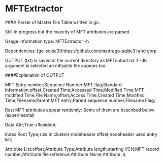 MFTExtractor
============

###A Parser  of Master File Table written  in go.

Still In progress but the majority of MFT attributes are parsed.



Usage information  type: MFTExtractor  -h

Dependencies: [go-sqlite3](https://github.com/mattn/go-sqlite3] and [gorp](https://github.com/coopernurse/gorp)


OUTPUT  (txt) is saved at the current directory as MFToutput.txt if -db argument is selected an mftsqlite file appears too.

####Explanation of OUTPUT

MFT Entry number;Sequence Number;MFT flag;Standard Information;offset;Created Time;Accessed Time;Modified Time;MFT modified Time;File Name;offset;Access Time;Created Time;Modified Time;Filename;Parent MFT entry;Parent sequence number;Filename Flag;

Rest MFT attributes appear randomly: Some of them are described below (experimental)

Data Attr;True->Resident;

Index Root Type;size in clusters;nodeheader offset;nodeheader used entry list;

Attribute List:offset;Attribute Type;Attribute length;starting VCN;MFT record number;Attrribute file reference;Attribute Name;Attribute id;
			     
